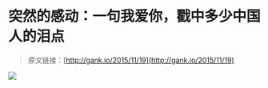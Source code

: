 # 突然的感动：一句我爱你，戳中多少中国人的泪点

> 原文链接：[http://gank.io/2015/11/19](http://gank.io/2015/11/19)

![](http://ww2.sinaimg.cn/large/7a8aed7bjw1ey6238m03pj20gy0op77l.jpg)

